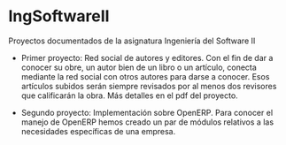IngSoftwareII
=============

Proyectos documentados de la asignatura Ingeniería del Software II

- Primer proyecto: Red social de autores y editores. Con el fin de dar a conocer su obre, un autor bien de un libro o un artículo, conecta mediante la red social con otros autores para darse a conocer. Esos artículos subidos serán siempre revisados por al menos dos revisores que calificarán la obra. Más detalles en el pdf del proyecto. 

- Segundo proyecto: Implementación sobre OpenERP. Para conocer el manejo de OpenERP hemos creado un par de módulos relativos a las necesidades específicas de una empresa. 